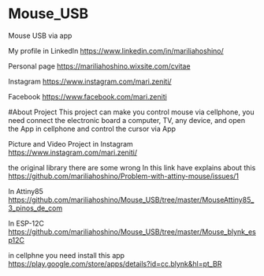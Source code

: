 # Mouse_USB
Mouse USB via app

My profile in LinkedIn
https://www.linkedin.com/in/mariliahoshino/

Personal page
https://mariliahoshino.wixsite.com/cvitae

Instagram
https://www.instagram.com/mari.zeniti/

Facebook
https://www.facebook.com/mari.zeniti

#About Project
This project can make you control mouse via cellphone, you need connect the electronic board a computer, TV, any device, and open the App in cellphone and control the cursor via App

Picture and Video Project in Instagram
https://www.instagram.com/mari.zeniti/

the original library there are some wrong
In this link have explains about this
https://github.com/mariliahoshino/Problem-with-attiny-mouse/issues/1

In Attiny85
https://github.com/mariliahoshino/Mouse_USB/tree/master/MouseAttiny85_3_pinos_de_com

In ESP-12C
https://github.com/mariliahoshino/Mouse_USB/tree/master/Mouse_blynk_esp12C

in cellphne you need install this app
https://play.google.com/store/apps/details?id=cc.blynk&hl=pt_BR
